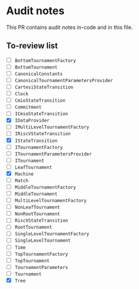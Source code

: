 # Audit notes

This PR contains audit notes in-code and in this file.

## To-review list

- [ ] `BottomTournamentFactory`
- [ ] `BottomTournament`
- [ ] `CanonicalConstants`
- [ ] `CanonicalTournamentParametersProvider`
- [ ] `CartesiStateTransition`
- [ ] `Clock`
- [ ] `CmioStateTransition`
- [ ] `Commitment`
- [ ] `ICmioStateTransition`
- [x] `IDataProvider`
- [ ] `IMultiLevelTournamentFactory`
- [ ] `IRiscVStateTransition`
- [x] `IStateTransition`
- [ ] `ITournamentFactory`
- [ ] `ITournamentParametersProvider`
- [ ] `ITournament`
- [ ] `LeafTournament`
- [x] `Machine`
- [ ] `Match`
- [ ] `MiddleTournamentFactory`
- [ ] `MiddleTournament`
- [ ] `MultiLevelTournamentFactory`
- [ ] `NonLeafTournament`
- [ ] `NonRootTournament`
- [ ] `RiscVStateTransition`
- [ ] `RootTournament`
- [ ] `SingleLevelTournamentFactory`
- [ ] `SingleLevelTournament`
- [ ] `Time`
- [ ] `TopTournamentFactory`
- [ ] `TopTournament`
- [ ] `TournamentParameters`
- [ ] `Tournament`
- [x] `Tree`
